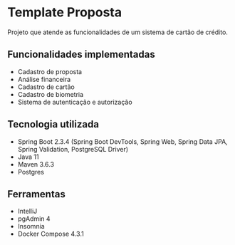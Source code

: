 # Template Proposta
Projeto que atende as funcionalidades de um sistema de cartão de crédito.

## Funcionalidades implementadas
- Cadastro de proposta
- Análise financeira
- Cadastro de cartão
- Cadastro de biometria
- Sistema de autenticação e autorização

## Tecnologia utilizada

- Spring Boot 2.3.4 (Spring Boot DevTools, Spring Web, Spring Data JPA, Spring Validation, PostgreSQL Driver)
- Java 11
- Maven 3.6.3
- Postgres

## Ferramentas
- IntelliJ
- pgAdmin 4
- Insomnia
- Docker Compose 4.3.1

